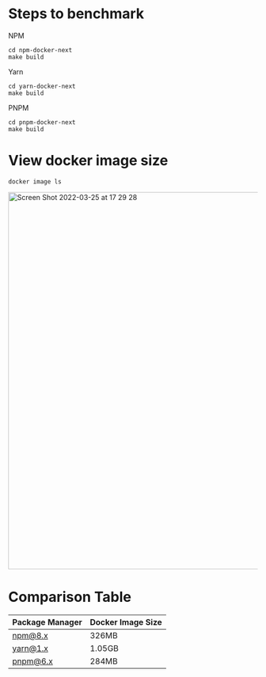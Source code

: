 # Steps to benchmark

NPM

```
cd npm-docker-next
make build
```

Yarn

```
cd yarn-docker-next
make build
```

PNPM

```
cd pnpm-docker-next
make build
```

# View docker image size

```
docker image ls
```
<img width="763" alt="Screen Shot 2022-03-25 at 17 29 28" src="https://user-images.githubusercontent.com/93700515/160103961-7dec98da-a03d-43f0-829b-7621f4fe96cc.png">

# Comparison Table


| Package Manager  | Docker Image Size |
| ------------- | ------------- |
| npm@8.x | 326MB |
| yarn@1.x | 1.05GB |
| pnpm@6.x | 284MB |
